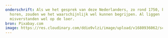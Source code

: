 ```yaml
---
onderschrift: Als we het gesprek van deze Nederlanders, zo rond 1750, konden
  horen, zouden we het waarschijnlijk wel kunnen begrijpen. Al liggen
  misverstanden wel op de loer.
bron: Pixabay.com
image: https://res.cloudinary.com/ddio9vlzi/image/upload/v1680936062/sciencegeek/posts/nederlands-gezelschap-1700.jpg
---
```

